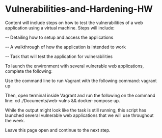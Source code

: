 # Vulnerabilities-and-Hardening-HW
Content will include steps on how to test the vulnerabilities of a web application using a virtual machine.  Steps will include:  

-- Detailing how to setup and access the applications

-- A walkthrough of how the application is intended to work

-- Task that will test the application for vulnerabilities

To launch the environment with several vulnerable web applications, complete the following:


Use the command line to run Vagrant with the following command: 
vagrant up


Then, open terminal inside Vagrant and run the following on the command line: cd ./Documents/web-vulns && docker-compose up.


While the output might look like the task is still running, this script has launched several vulnerable web applications that we will use throughout the week.


Leave this page open and continue to the next step.
